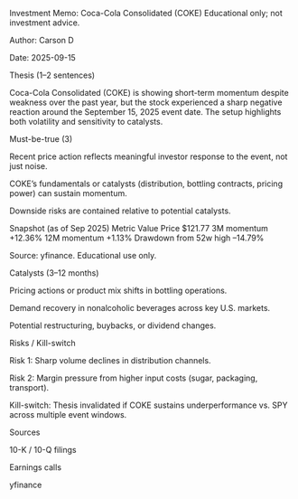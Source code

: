 Investment Memo: Coca-Cola Consolidated (COKE)
Educational only; not investment advice.

Author: Carson D

Date: 2025-09-15

Thesis (1–2 sentences)

Coca-Cola Consolidated (COKE) is showing short-term momentum despite weakness over the past year, but the stock experienced a sharp negative reaction around the September 15, 2025 event date. The setup highlights both volatility and sensitivity to catalysts.

Must-be-true (3)

Recent price action reflects meaningful investor response to the event, not just noise.

COKE’s fundamentals or catalysts (distribution, bottling contracts, pricing power) can sustain momentum.

Downside risks are contained relative to potential catalysts.

Snapshot (as of Sep 2025)
Metric	Value
Price	$121.77
3M momentum	+12.36%
12M momentum	+1.13%
Drawdown from 52w high	–14.79%

Source: yfinance. Educational use only.

Catalysts (3–12 months)

Pricing actions or product mix shifts in bottling operations.

Demand recovery in nonalcoholic beverages across key U.S. markets.

Potential restructuring, buybacks, or dividend changes.

Risks / Kill-switch

Risk 1: Sharp volume declines in distribution channels.

Risk 2: Margin pressure from higher input costs (sugar, packaging, transport).

Kill-switch: Thesis invalidated if COKE sustains underperformance vs. SPY across multiple event windows.

Sources

10-K / 10-Q filings

Earnings calls

yfinance
